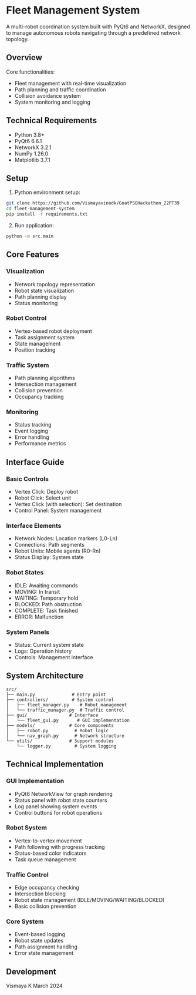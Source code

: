 # Fleet Management System

A multi-robot coordination system built with PyQt6 and NetworkX, designed to manage autonomous robots navigating through a predefined network topology.

## Overview

Core functionalities:
- Fleet management with real-time visualization
- Path planning and traffic coordination
- Collision avoidance system
- System monitoring and logging

## Technical Requirements

- Python 3.8+
- PyQt6 6.6.1
- NetworkX 3.2.1
- NumPy 1.26.0
- Matplotlib 3.7.1

## Setup

1. Python environment setup:
```bash
git clone https://github.com/Vismayavinodk/GoatPSGHackathon_22PT39
cd fleet-management-system
pip install -r requirements.txt
```

2. Run application:
```bash
python -m src.main
```

## Core Features

### Visualization
- Network topology representation
- Robot state visualization
- Path planning display
- Status monitoring

### Robot Control
- Vertex-based robot deployment
- Task assignment system
- State management
- Position tracking

### Traffic System
- Path planning algorithms
- Intersection management
- Collision prevention
- Occupancy tracking

### Monitoring
- Status tracking
- Event logging
- Error handling
- Performance metrics

## Interface Guide

### Basic Controls
- Vertex Click: Deploy robot
- Robot Click: Select unit
- Vertex Click (with selection): Set destination
- Control Panel: System management

### Interface Elements
- Network Nodes: Location markers (L0-Ln)
- Connections: Path segments
- Robot Units: Mobile agents (R0-Rn)
- Status Display: System state

### Robot States
- IDLE: Awaiting commands
- MOVING: In transit
- WAITING: Temporary hold
- BLOCKED: Path obstruction
- COMPLETE: Task finished
- ERROR: Malfunction

### System Panels
- Status: Current system state
- Logs: Operation history
- Controls: Management interface

## System Architecture

```
src/
├── main.py              # Entry point
├── controllers/         # System control
│   ├── fleet_manager.py    # Robot management
│   └── traffic_manager.py  # Traffic control
├── gui/                # Interface
│   └── fleet_gui.py       # GUI implementation
├── models/             # Core components
│   ├── robot.py          # Robot logic
│   └── nav_graph.py      # Network structure
└── utils/              # Support modules
    └── logger.py         # System logging
```

## Technical Implementation

### GUI Implementation
- PyQt6 NetworkView for graph rendering
- Status panel with robot state counters
- Log panel showing system events
- Control buttons for robot operations

### Robot System
- Vertex-to-vertex movement
- Path following with progress tracking
- Status-based color indicators
- Task queue management

### Traffic Control
- Edge occupancy checking
- Intersection blocking
- Robot state management (IDLE/MOVING/WAITING/BLOCKED)
- Basic collision prevention

### Core System
- Event-based logging
- Robot state updates
- Path assignment handling
- Error state management

## Development

Vismaya K
March 2024 
